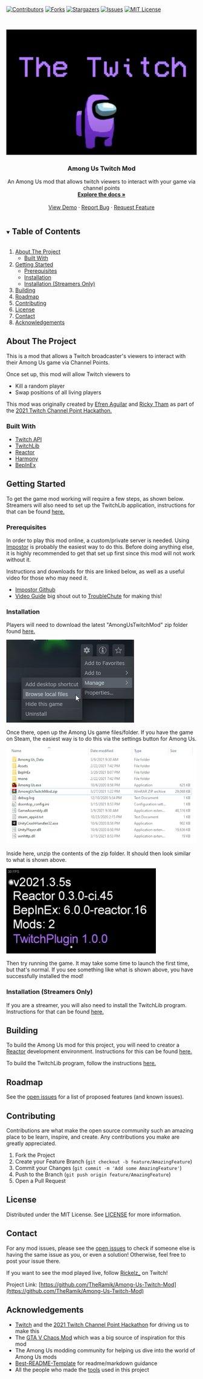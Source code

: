 [![Contributors][contributors-shield]][contributors-url]
[![Forks][forks-shield]][forks-url]
[![Stargazers][stars-shield]][stars-url]
[![Issues][issues-shield]][issues-url]
[![MIT License][license-shield]][license-url]
<!-- [![LinkedIn][linkedin-shield]][linkedin-url] -->



<!-- PROJECT LOGO -->
<br />
<p align="center">
  <a href="https://github.com/TheRamik/Among-Us-Twitch-Mod">
    <img src="images/TheresATwitchAmongUs.png" alt="Logo">
  </a>
  <h3 align="center">Among Us Twitch Mod</h3>

  <p align="center">
    An Among Us mod that allows twitch viewers to interact with your game via channel points
    <br />
    <a href="https://github.com/TheRamik/Among-Us-Twitch-Mod"><strong>Explore the docs »</strong></a>
    <br />
    <br />
    <a href="https://github.com/TheRamik/Among-Us-Twitch-Mod">View Demo</a>
    ·
    <a href="https://github.com/TheRamik/Among-Us-Twitch-Mod/issues">Report Bug</a>
    ·
    <a href="https://github.com/TheRamik/Among-Us-Twitch-Mod/issues">Request Feature</a>
  </p>
</p>



<!-- TABLE OF CONTENTS -->
<details open="open">
  <summary><h2 style="display: inline-block">Table of Contents</h2></summary>
  <ol>
    <li>
      <a href="#about-the-project">About The Project</a>
      <ul>
        <li><a href="#built-with">Built With</a></li>
      </ul>
    </li>
    <li>
      <a href="#getting-started">Getting Started</a>
      <ul>
        <li><a href="#prerequisites">Prerequisites</a></li>
        <li><a href="#installation">Installation</a></li>
        <li><a href="#streamer-installation">Installation (Streamers Only)</a></li>
      </ul>
    </li>
    <li><a href="#building">Building</a></li>
    <li><a href="#roadmap">Roadmap</a></li>
    <li><a href="#contributing">Contributing</a></li>
    <li><a href="#license">License</a></li>
    <li><a href="#contact">Contact</a></li>
    <li><a href="#acknowledgements">Acknowledgements</a></li>
  </ol>
</details>



## About The Project

This is a mod that allows a Twitch broadcaster's viewers to interact with their Among Us game via Channel Points.

Once set up, this mod will allow Twitch viewers to
* Kill a random player
* Swap positions of all living players

This mod was originally created by [Efren Aguilar](https://github.com/efrenaguilar95) and [Ricky Tham](https://github.com/TheRamik) as part of the [2021 Twitch Channel Point Hackathon.](https://twitchchannelpoints.devpost.com/)


### Built With

* [Twitch API](https://dev.twitch.tv/docs/api/)
* [TwitchLib](https://github.com/TwitchLib/TwitchLib)
* [Reactor](https://github.com/NuclearPowered/Reactor)
* [Harmony](https://github.com/pardeike/Harmony)
* [BepInEx](https://github.com/BepInEx/BepInEx)



## Getting Started

To get the game mod working will require a few steps, as shown below. Streamers will also need to set up the TwitchLib application, instructions for that can be found [here.](https://github.com/TheRamik/Among-Us-Twitch-Mod/tree/main/AUTwitchNetwork)

### Prerequisites

In order to play this mod online, a custom/private server is needed. Using [Impostor](https://github.com/Impostor/Impostor) is probably the easiest way to do this. Before doing anything else, it is highly recommended to get that set up first since this mod will not work without it.

Instructions and downloads for this are linked below, as well as a useful video for those who may need it.

* [Impostor Github](https://github.com/Impostor/Impostor)
* [Video Guide](https://www.youtube.com/watch?v=6_1hx9DdM88) big shout out to [TroubleChute](https://www.youtube.com/channel/UCkih2oVTbXPEpVwE-U7kmHw) for making this!

### Installation

Players will need to download the latest "AmongUsTwitchMod" zip folder found [here.](https://github.com/TheRamik/Among-Us-Twitch-Mod/releases)

<img src="images/SteamExample.png" alt="SteamExample">

Once there, open up the Among Us game files/folder. If you have the game on Steam, the easiest way is to do this via the settings button for Among Us.

<img src="images/FileExample.png" alt="FileExample">

Inside here, unzip the contents of the zip folder. It should then look similar to what is shown above.

<img src="images/InstallSuccessExample.png" alt="InstallSuccessExample">

Then try running the game. It may take some time to launch the first time, but that's normal. If you see something like what is shown above, you have successfully installed the mod!

<section id="streamer-installation">

### Installation (Streamers Only)

If you are a streamer, you will also need to install the TwitchLib program. Instructions for that can be found [here.](https://github.com/TheRamik/Among-Us-Twitch-Mod/tree/main/AUTwitchNetwork)

</section>

## Building

To build the Among Us mod for this project, you will need to creator a [Reactor](https://github.com/NuclearPowered/Reactor) development environment. Instructions for this can be found [here.](https://docs.reactor.gg/)

To build the TwitchLib program, follow the instructions [here.](https://github.com/TheRamik/Among-Us-Twitch-Mod/tree/main/AUTwitchNetwork)



## Roadmap

See the [open issues](https://github.com/TheRamik/Among-Us-Twitch-Mod/issues) for a list of proposed features (and known issues).



## Contributing

Contributions are what make the open source community such an amazing place to be learn, inspire, and create. Any contributions you make are greatly appreciated.

1. Fork the Project
2. Create your Feature Branch (`git checkout -b feature/AmazingFeature`)
3. Commit your Changes (`git commit -m 'Add some AmazingFeature'`)
4. Push to the Branch (`git push origin feature/AmazingFeature`)
5. Open a Pull Request



<!-- LICENSE -->
## License

Distributed under the MIT License. See [LICENSE](https://github.com/TheRamik/Among-Us-Twitch-Mod/blob/main/LICENSE) for more information.



## Contact

For any mod issues, please see the [open issues](https://github.com/TheRamik/Among-Us-Twitch-Mod/issues) to check if someone else is having the same issue as you, or even a solution! Otherwise, feel free to post your issue there.

If you want to see the mod played live, follow [Rickelz_](https://www.twitch.tv/rickelz_) on Twitch!

Project Link: [https://github.com/TheRamik/Among-Us-Twitch-Mod](https://github.com/TheRamik/Among-Us-Twitch-Mod)



<!-- ACKNOWLEDGEMENTS -->
## Acknowledgements

* [Twitch](https://www.twitch.tv/) and the [2021 Twitch Channel Point Hackathon](https://twitchchannelpoints.devpost.com/) for driving us to make this
* The [GTA V Chaos Mod]() which was a big source of inspiration for this mod
* The Among Us modding community for helping us dive into the world of Among Us mods
* [Best-README-Template](https://github.com/othneildrew/Best-README-Template) for readme/markdown guidance
* All the people who made the [tools](#built-with) used in this project





<!-- MARKDOWN LINKS & IMAGES -->
<!-- https://www.markdownguide.org/basic-syntax/#reference-style-links -->
[contributors-shield]: https://img.shields.io/github/contributors/TheRamik/Among-Us-Twitch-Mod.svg?style=for-the-badge
[contributors-url]: https://github.com/TheRamik/Among-Us-Twitch-Mod/graphs/contributors
[forks-shield]: https://img.shields.io/github/forks/TheRamik/Among-Us-Twitch-Mod.svg?style=for-the-badge
[forks-url]: https://github.com/TheRamik/Among-Us-Twitch-Mod/network/members
[stars-shield]: https://img.shields.io/github/stars/TheRamik/Among-Us-Twitch-Mod.svg?style=for-the-badge
[stars-url]: https://github.com/TheRamik/Among-Us-Twitch-Mod/stargazers
[issues-shield]: https://img.shields.io/github/issues/TheRamik/Among-Us-Twitch-Mod.svg?style=for-the-badge
[issues-url]: https://github.com/TheRamik/Among-Us-Twitch-Mod/issues
[license-shield]: https://img.shields.io/github/license/TheRamik/Among-Us-Twitch-Mod.svg?style=for-the-badge
[license-url]: https://github.com/TheRamik/Among-Us-Twitch-Mod/blob/master/LICENSE.txt
<!-- [linkedin-shield]: https://img.shields.io/badge/-LinkedIn-black.svg?style=for-the-badge&logo=linkedin&colorB=555
[linkedin-url]: https://linkedin.com/in/TheRamik -->
